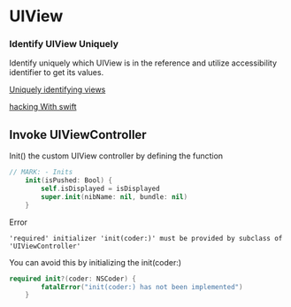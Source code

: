 # UIView

### Identify UIView Uniquely

Identify uniquely which UIView is in the reference and utilize accessibility identifier to get its values.

[Uniquely identifying views](https://theswiftdev.com/uniquely-identifying-views/)

[hacking With swift](https://www.hackingwithswift.com/example-code/uikit/how-to-find-a-uiview-subview-using-viewwithtag)



## Invoke UIViewController

Init() the custom UIView controller by defining the function

```swift 
// MARK: - Inits
    init(isPushed: Bool) {
        self.isDisplayed = isDisplayed
        super.init(nibName: nil, bundle: nil)
    }

```


Error
```text
'required' initializer 'init(coder:)' must be provided by subclass of 'UIViewController'
```

You can avoid this by initializing the init(coder:)
```swift
required init?(coder: NSCoder) {
        fatalError("init(coder:) has not been implemented")
    }
```
